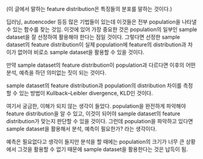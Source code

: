 (이 글에서 말하는 feature distribution은 특징들의 분포를 말하는 것이다.)

딥러닝, autoencoder 등등 많은 기법들이 있는데 이것들은 전부 population을 나타낼 수 있는 함수를 찾는 것임. 이것에 있어 가장 중요한 것은 
population의 일부인 sample dataset을 잘 선정하여 활용해야 한다는 점일 것이다. 그렇다면 선정한 sample dataset의 feature distribution이 실제 population에 feature의 distribution과 
차이가 없어야 비로소 sample dataset을 활용할 수 있을 것이다.

만약 sample dataset의 feature distribution이 population과 다르다면 이후의 어떤 분석, 예측을 하던 의미없는 짓이 되는 것이다.

sample dataset의 feature distribution과 population의 distribution 차이를 측정할 수 있는 방법이 Kullback–Leibler divergence, KLD인 것이다. 

여기서 궁금한, 이해가 되지 않는 생각이 들었다.
population을 완전하게 파악해야 feature distribution을 알 수 있고, 이것이 되어야 sample dataset의 feature distribution가 맞는지 판단할 수 있을 것이다.
그런데 population을 파악하고 있다면 sample dataset을 활용해서 분석, 예측이 필요한가? 라는 생각이다.

예측은 필요없다고 생각이 들지만 분석을 할 때에는 population의 크기가 너무 큰 상황에서 그것을 활용할 수 없기 때문에 sample dataset을 활용한다는 것은 납득이 됨.

